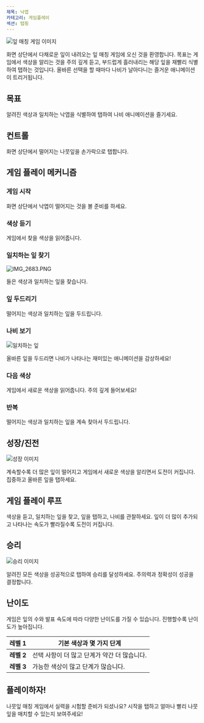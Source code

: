 ```yaml
---
제목: 낙엽
카테고리: 게임플레이
섹션: 탭핑
---
```

![잎 매칭 게임 이미지](https://help.Studycat.com/hc/article_attachments/34975872015385)

화면 상단에서 다채로운 잎이 내려오는 잎 매칭 게임에 오신 것을 환영합니다. 목표는 게임에서 색상을 알리는 것을 주의 깊게 듣고, 부드럽게 흘러내리는 해당 잎을 재빨리 식별하여 탭하는 것입니다. 올바른 선택을 할 때마다 나비가 날아다니는 즐거운 애니메이션이 트리거됩니다.

## 목표

알려진 색상과 일치하는 낙엽을 식별하여 탭하여 나비 애니메이션을 즐기세요.

## 컨트롤

화면 상단에서 떨어지는 나뭇잎을 손가락으로 탭합니다.

## 게임 플레이 메커니즘

### 게임 시작

화면 상단에서 낙엽이 떨어지는 것을 볼 준비를 하세요.

### 색상 듣기

게임에서 찾을 색상을 읽어줍니다.

### 일치하는 잎 찾기

![IMG_2683.PNG](https://help.Studycat.com/hc/article_attachments/34823542330905)

들은 색상과 일치하는 잎을 찾습니다.

### 잎 두드리기

떨어지는 색상과 일치하는 잎을 두드립니다.

### 나비 보기

![일치하는 잎](https://help.Studycat.com/hc/article_attachments/34975872017177)

올바른 잎을 두드리면 나비가 나타나는 재미있는 애니메이션을 감상하세요!

### 다음 색상

게임에서 새로운 색상을 읽어줍니다. 주의 깊게 들어보세요!

### 반복

떨어지는 색상과 일치하는 잎을 계속 찾아서 두드립니다.

## 성장/진전

![성장 이미지](https://help.Studycat.com/hc/article_attachments/34918104076185)

계속할수록 더 많은 잎이 떨어지고 게임에서 새로운 색상을 알리면서 도전이 커집니다. 집중하고 올바른 잎을 탭하세요.

## 게임 플레이 루프

색상을 듣고, 일치하는 잎을 찾고, 잎을 탭하고, 나비를 관찰하세요. 잎이 더 많이 추가되고 나타나는 속도가 빨라질수록 도전이 커집니다.

## 승리

![승리 이미지](https://help.Studycat.com/hc/article_attachments/34918075320217)

알려진 모든 색상을 성공적으로 탭하여 승리를 달성하세요. 주의력과 정확성이 성공을 결정합니다.

## 난이도

게임은 잎의 수와 발표 속도에 따라 다양한 난이도를 가질 수 있습니다. 진행할수록 난이도가 높아집니다.

| **레벨 1** | 기본 색상과 몇 가지 단계 |
| --- | --- |
| **레벨 2** | 선택 사항이 더 많고 단계가 약간 더 많습니다. |
| **레벨 3** | 가능한 색상이 많고 단계가 많습니다. |

## 플레이하자!

나뭇잎 매칭 게임에서 실력을 시험할 준비가 되셨나요? 시작을 탭하고 얼마나 빨리 나뭇잎을 매치할 수 있는지 보여주세요!